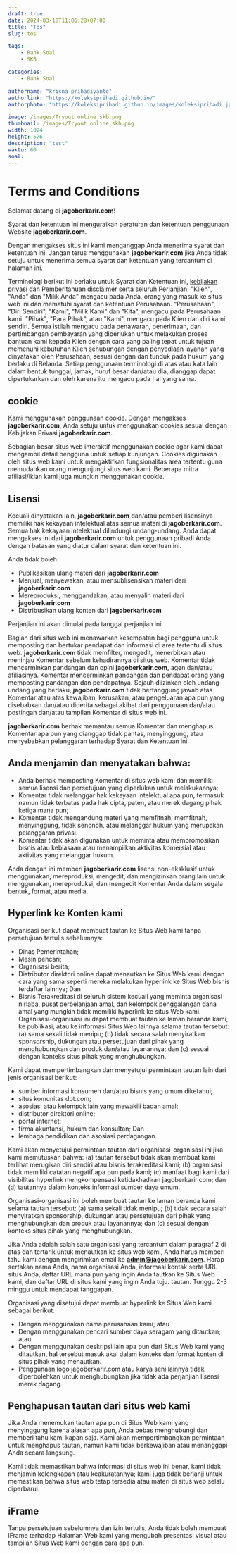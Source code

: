 ```yaml
---
draft: true
date: 2024-03-18T11:06:28+07:00
title: "Tos"
slug: tos

tags:
    - Bank Soal
    - SKB

categories:
    - Bank Soal

authorname: "krisna prihadiyanto"
authorlink: "https://koleksiprihadi.github.io/"
authorphoto: "https://koleksiprihadi.github.io/images/koleksiprihadi.jpeg"

image: /images/Tryout online skb.png
thumbnail: /images/Tryout online skb.png
width: 1024
height: 576
description: "test"
waktu: 60
soal:
---
```


# Terms and Conditions

Selamat datang di **jagoberkarir.com**!

Syarat dan ketentuan ini menguraikan peraturan dan ketentuan penggunaan Website **jagoberkarir.com**.

Dengan mengakses situs ini kami menganggap Anda menerima syarat dan ketentuan ini. Jangan terus menggunakan **jagoberkarir.com** jika Anda tidak setuju untuk menerima semua syarat dan ketentuan yang tercantum di halaman ini.

Terminologi berikut ini berlaku untuk Syarat dan Ketentuan ini, [kebijakan privasi](https://jagoberkarir.com/about/kebijakan-privasi) dan Pemberitahuan [disclaimer](https://jagoberkarir.com/about/disclaimer) serta seluruh Perjanjian: "Klien", "Anda" dan "Milik Anda" mengacu pada Anda, orang yang masuk ke situs web ini dan mematuhi syarat dan ketentuan Perusahaan. "Perusahaan", "Diri Sendiri", "Kami", "Milik Kami" dan "Kita", mengacu pada Perusahaan kami. "Pihak", "Para Pihak", atau "Kami", mengacu pada Klien dan diri kami sendiri. Semua istilah mengacu pada penawaran, penerimaan, dan pertimbangan pembayaran yang diperlukan untuk melakukan proses bantuan kami kepada Klien dengan cara yang paling tepat untuk tujuan memenuhi kebutuhan Klien sehubungan dengan penyediaan layanan yang dinyatakan oleh Perusahaan, sesuai dengan dan tunduk pada hukum yang berlaku di Belanda. Setiap penggunaan terminologi di atas atau kata lain dalam bentuk tunggal, jamak, huruf besar dan/atau dia, dianggap dapat dipertukarkan dan oleh karena itu mengacu pada hal yang sama.

## cookie
Kami menggunakan penggunaan cookie. Dengan mengakses **jagoberkarir.com**, Anda setuju untuk menggunakan cookies sesuai dengan Kebijakan Privasi **jagoberkarir.com**.

Sebagian besar situs web interaktif menggunakan cookie agar kami dapat mengambil detail pengguna untuk setiap kunjungan. Cookies digunakan oleh situs web kami untuk mengaktifkan fungsionalitas area tertentu guna memudahkan orang mengunjungi situs web kami. Beberapa mitra afiliasi/iklan kami juga mungkin menggunakan cookie.

## Lisensi
Kecuali dinyatakan lain, **jagoberkarir.com** dan/atau pemberi lisensinya memiliki hak kekayaan intelektual atas semua materi di **jagoberkarir.com**. Semua hak kekayaan intelektual dilindungi undang-undang. Anda dapat mengakses ini dari **jagoberkarir.com** untuk penggunaan pribadi Anda dengan batasan yang diatur dalam syarat dan ketentuan ini.

Anda tidak boleh:

- Publikasikan ulang materi dari **jagoberkarir.com**
- Menjual, menyewakan, atau mensublisensikan materi dari **jagoberkarir.com**
- Mereproduksi, menggandakan, atau menyalin materi dari **jagoberkarir.com**
- Distribusikan ulang konten dari **jagoberkarir.com**

Perjanjian ini akan dimulai pada tanggal perjanjian ini.

Bagian dari situs web ini menawarkan kesempatan bagi pengguna untuk memposting dan bertukar pendapat dan informasi di area tertentu di situs web. **jagoberkarir.com** tidak memfilter, mengedit, menerbitkan atau meninjau Komentar sebelum kehadirannya di situs web. Komentar tidak mencerminkan pandangan dan opini **jagoberkarir.com**, agen dan/atau afiliasinya. Komentar mencerminkan pandangan dan pendapat orang yang memposting pandangan dan pendapatnya. Sejauh diizinkan oleh undang-undang yang berlaku, **jagoberkarir.com** tidak bertanggung jawab atas Komentar atau atas kewajiban, kerusakan, atau pengeluaran apa pun yang disebabkan dan/atau diderita sebagai akibat dari penggunaan dan/atau postingan dan/atau tampilan Komentar di situs web ini.

**jagoberkarir.com** berhak memantau semua Komentar dan menghapus Komentar apa pun yang dianggap tidak pantas, menyinggung, atau menyebabkan pelanggaran terhadap Syarat dan Ketentuan ini.

## Anda menjamin dan menyatakan bahwa:

- Anda berhak memposting Komentar di situs web kami dan memiliki semua lisensi dan persetujuan yang diperlukan untuk melakukannya;
- Komentar tidak melanggar hak kekayaan intelektual apa pun, termasuk namun tidak terbatas pada hak cipta, paten, atau merek dagang pihak ketiga mana pun;
- Komentar tidak mengandung materi yang memfitnah, memfitnah, menyinggung, tidak senonoh, atau melanggar hukum yang merupakan pelanggaran privasi.
- Komentar tidak akan digunakan untuk meminta atau mempromosikan bisnis atau kebiasaan atau menampilkan aktivitas komersial atau aktivitas yang melanggar hukum.

Anda dengan ini memberi **jagoberkarir.com** lisensi non-eksklusif untuk menggunakan, mereproduksi, mengedit, dan mengizinkan orang lain untuk menggunakan, mereproduksi, dan mengedit Komentar Anda dalam segala bentuk, format, atau media.

## Hyperlink ke Konten kami
Organisasi berikut dapat membuat tautan ke Situs Web kami tanpa persetujuan tertulis sebelumnya:

- Dinas Pemerintahan;
- Mesin pencari;
- Organisasi berita;
- Distributor direktori online dapat menautkan ke Situs Web kami dengan cara yang sama seperti mereka melakukan hyperlink ke Situs Web bisnis terdaftar lainnya; Dan
- Bisnis Terakreditasi di seluruh sistem kecuali yang meminta organisasi nirlaba, pusat perbelanjaan amal, dan kelompok penggalangan dana amal yang mungkin tidak memiliki hyperlink ke situs Web kami.
Organisasi-organisasi ini dapat membuat tautan ke laman beranda kami, ke publikasi, atau ke informasi Situs Web lainnya selama tautan tersebut: (a) sama sekali tidak menipu; (b) tidak secara salah menyiratkan sponsorship, dukungan atau persetujuan dari pihak yang menghubungkan dan produk dan/atau layanannya; dan (c) sesuai dengan konteks situs pihak yang menghubungkan.

Kami dapat mempertimbangkan dan menyetujui permintaan tautan lain dari jenis organisasi berikut:

- sumber informasi konsumen dan/atau bisnis yang umum diketahui;
- situs komunitas dot.com;
- asosiasi atau kelompok lain yang mewakili badan amal;
- distributor direktori online;
- portal internet;
- firma akuntansi, hukum dan konsultan; Dan
- lembaga pendidikan dan asosiasi perdagangan.

Kami akan menyetujui permintaan tautan dari organisasi-organisasi ini jika kami memutuskan bahwa: (a) tautan tersebut tidak akan membuat kami terlihat merugikan diri sendiri atau bisnis terakreditasi kami; (b) organisasi tidak memiliki catatan negatif apa pun pada kami; (c) manfaat bagi kami dari visibilitas hyperlink mengkompensasi ketidakhadiran jagoberkarir.com; dan (d) tautannya dalam konteks informasi sumber daya umum.

Organisasi-organisasi ini boleh membuat tautan ke laman beranda kami selama tautan tersebut: (a) sama sekali tidak menipu; (b) tidak secara salah menyiratkan sponsorship, dukungan atau persetujuan dari pihak yang menghubungkan dan produk atau layanannya; dan (c) sesuai dengan konteks situs pihak yang menghubungkan.

Jika Anda adalah salah satu organisasi yang tercantum dalam paragraf 2 di atas dan tertarik untuk menautkan ke situs web kami, Anda harus memberi tahu kami dengan mengirimkan email ke [**admin@jagoberkarir.com**](https://jagaoberkarir.com/about/kontak). Harap sertakan nama Anda, nama organisasi Anda, informasi kontak serta URL situs Anda, daftar URL mana pun yang ingin Anda tautkan ke Situs Web kami, dan daftar URL di situs kami yang ingin Anda tuju. tautan. Tunggu 2-3 minggu untuk mendapat tanggapan.

Organisasi yang disetujui dapat membuat hyperlink ke Situs Web kami sebagai berikut:

- Dengan menggunakan nama perusahaan kami; atau
- Dengan menggunakan pencari sumber daya seragam yang ditautkan; atau
- Dengan menggunakan deskripsi lain apa pun dari Situs Web kami yang ditautkan, hal tersebut masuk akal dalam konteks dan format konten di situs pihak yang menautkan.
- Penggunaan logo jagoberkarir.com atau karya seni lainnya tidak diperbolehkan untuk menghubungkan jika tidak ada perjanjian lisensi merek dagang.

## Penghapusan tautan dari situs web kami

Jika Anda menemukan tautan apa pun di Situs Web kami yang menyinggung karena alasan apa pun, Anda bebas menghubungi dan memberi tahu kami kapan saja. Kami akan mempertimbangkan permintaan untuk menghapus tautan, namun kami tidak berkewajiban atau menanggapi Anda secara langsung.

Kami tidak memastikan bahwa informasi di situs web ini benar, kami tidak menjamin kelengkapan atau keakuratannya; kami juga tidak berjanji untuk memastikan bahwa situs web tetap tersedia atau materi di situs web selalu diperbarui.

## iFrame
Tanpa persetujuan sebelumnya dan izin tertulis, Anda tidak boleh membuat iFrame terhadap Halaman Web kami yang mengubah presentasi visual atau tampilan Situs Web kami dengan cara apa pun.